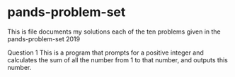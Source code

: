 # pands-problem-set
This is file documents my solutions each of the ten problems given in the pands-problem-set 2019

Question 1
This is a program that prompts for a positive integer and calculates the sum of all the number from 1 to that number, and outputs this number.
